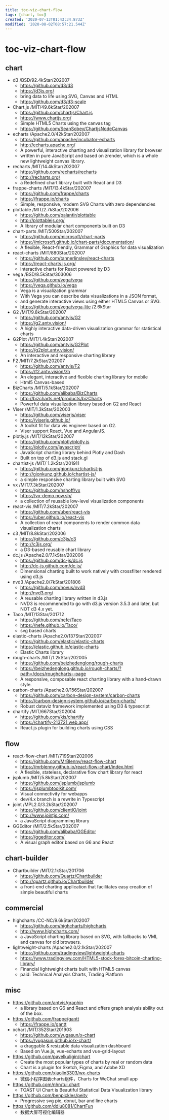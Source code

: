 ```yaml
---
title: toc-viz-chart-flow
tags: [chart, toc]
created: '2020-07-13T01:43:34.873Z'
modified: '2020-08-02T08:57:21.544Z'
---
```


# toc-viz-chart-flow

## chart

- d3 /BSD/92.4kStar/202007
  - https://github.com/d3/d3
  - https://d3js.org/
  - bring data to life using SVG, Canvas and HTML
  - https://github.com/d3/d3-scale
- Chart.js /MIT/49.6kStar/202007
  - https://github.com/chartjs/Chart.js
  - https://www.chartjs.org/
  - Simple HTML5 Charts using the canvas tag
  - https://github.com/SeanSobey/ChartjsNodeCanvas
- echarts /Apache2.0/42kStar/202007
  - https://github.com/apache/incubator-echarts
  - http://echarts.apache.org/
  - A powerful, interactive charting and visualization library for browser
  - written in pure JavaScript and based on zrender, which is a whole new lightweight canvas library.
- recharts /MIT/14.4kStar/202007
  - https://github.com/recharts/recharts
  - http://recharts.org/
  - a Redefined chart library built with React and D3
- frappe-charts /MIT/13.4kStar/202007
  - https://github.com/frappe/charts
  - https://frappe.io/charts
  - Simple, responsive, modern SVG Charts with zero dependencies
- plottable /MIT/2.7kStar/202006
  - https://github.com/palantir/plottable
  - http://plottablejs.org/
  - A library of modular chart components built on D3
- chart-parts /MIT/500Star/202007
  - https://github.com/microsoft/chart-parts
  - https://microsoft.github.io/chart-parts/documentation/
  - A flexible, React-friendly, Grammar of Graphics for data visualization
- react-charts /MIT/880Star/202007
  - https://github.com/tannerlinsley/react-charts
  - https://react-charts.js.org/
  - interactive charts for React powered by D3
- vega /BSD/8.5kStar/303006
  - https://github.com/vega/vega
  - https://vega.github.io/vega
  - Vega is a visualization grammar
  - With Vega you can describe data visualizations in a JSON format, 
  - and generate interactive views using either HTML5 Canvas or SVG.
  - https://github.com/vega/vega-lite /2.6kStar
- G2 /MIT/9.8kStar/202007
  - https://github.com/antvis/G2
  - https://g2.antv.vision/
  - A highly interactive data-driven visualization grammar for statistical charts
- G2Plot /MIT/1.4kStar/202007
  - https://github.com/antvis/G2Plot
  - https://g2plot.antv.vision/
  - An interactive and responsive charting library
- F2 /MIT/7.2kStar/202007
  - https://github.com/antvis/F2
  - https://f2.antv.vision/zh
  - An elegant, interactive and flexible charting library for mobile
  - Html5 Canvas-based
- BizCharts /MIT/5.1kStar/202007
  - https://github.com/alibaba/BizCharts
  - http://bizcharts.net/products/bizCharts
  - Powerful data visualization library based on G2 and React
- Viser /MIT/1.3kStar/202003
  - https://github.com/viserjs/viser
  - https://viserjs.github.io/
  - A toolkit fit for data vis engineer based on G2. 
  - Viser support React, Vue and AngularJS.
- plotly.js /MIT/12kStar/202007
  - https://github.com/plotly/plotly.js
  - https://plotly.com/javascript/
  - JavaScript charting library behind Plotly and Dash
  - Built on top of d3.js and stack.gl
- chartist-js /MIT/`1.2kStar/201911
  - https://github.com/gionkunz/chartist-js
  - http://gionkunz.github.io/chartist-js/
  - a simple responsive charting library built with SVG
- vx /MIT/7.3kStar/202007
  - https://github.com/hshoff/vx
  - https://vx-demo.now.sh/
  - a collection of reusable low-level visualization components
- react-vis /MIT/7.2kStar/202007
  - https://github.com/uber/react-vis
  - https://uber.github.io/react-vis
  - A collection of react components to render common data visualization charts
- c3 /MIT/8.8kStar/202006
  - https://github.com/c3js/c3
  - http://c3js.org/
  - a D3-based reusable chart library
- dc.js /Apache2.0/7.1kStar/202006
  - https://github.com/dc-js/dc.js
  - http://dc-js.github.com/dc.js/
  - Dimensional charting built to work natively with crossfilter rendered using d3.js
- nvd3 /Apache2.0/7kStar/201806
  - https://github.com/novus/nvd3
  - http://nvd3.org/
  - A reusable charting library written in d3.js
  - NVD3 is recommended to go with d3.js version 3.5.3 and later, but NOT d3 4.x yet.
- Taco /MIT/13Star/201712
  - https://github.com/nefe/Taco
  - https://nefe.github.io/Taco/
  - svg based charts
- elastic-charts /Apache2.0/137Star/202007
  - https://github.com/elastic/elastic-charts
  - https://elastic.github.io/elastic-charts
  - Elastic Charts library
- rough-charts /MIT/1.2kStar/202005
  - https://github.com/beizhedenglong/rough-charts
  - https://beizhedenglong.github.io/rough-charts/?path=/docs/roughcharts--page
  - A responsive, composable react charting library with a hand-drawn style.
- carbon-charts /Apache2.0/156Star/202007
  - https://github.com/carbon-design-system/carbon-charts
  - https://carbon-design-system.github.io/carbon-charts/
  - Robust dataviz framework implemented using D3 & typescript
- chartify /MIT/667Star/202004
  - https://github.com/kis/chartify
  - https://chartify-213721.web.app/
  - React.js plugin for building charts using CSS

## flow

- react-flow-chart /MIT/719Star/202006
  - https://github.com/MrBlenny/react-flow-chart
  - https://mrblenny.github.io/react-flow-chart/index.html
  - A flexible, stateless, declarative flow chart library for react
- jsplumb /MIT/5.8kStar/202007
  - https://github.com/jsplumb/jsplumb
  - https://jsplumbtoolkit.com/
  - Visual connectivity for webapps
  - dev/4.x branch is a rewrite in Typescript
- joint /MPL2.0/3.2kStar/202007
  - https://github.com/clientIO/joint
  - http://www.jointjs.com/
  - a JavaScript diagramming library
- GGEditor /MIT/2.5kStar/202007
  - https://github.com/alibaba/GGEditor
  - https://ggeditor.com/
  - A visual graph editor based on G6 and React

## chart-builder

- Chartbuilder /MIT/2.1kStar/201706
  - https://github.com/Quartz/Chartbuilder
  - http://quartz.github.io/Chartbuilder
  - a front-end charting application that facilitates easy creation of simple beautiful charts

## commercial

- highcharts /CC-NC/9.6kStar/202007
  - https://github.com/highcharts/highcharts
  - http://www.highcharts.com/
  - a JavaScript charting library based on SVG, with fallbacks to VML and canvas for old browsers.
- lightweight-charts /Apache2.0/2.1kStar/202007
  - https://github.com/tradingview/lightweight-charts
  - https://www.tradingview.com/HTML5-stock-forex-bitcoin-charting-library/
  - Financial lightweight charts built with HTML5 canvas
  - paid: Technical Analysis Charts, Trading Platform

## misc

- https://github.com/antvis/graphin
  - a library based on G6 and React and offers graph analysis ability out of the box. 
- https://github.com/frappe/gantt
  - https://frappe.io/gantt
- xchart /MIT/352Star/201903
  - https://github.com/yugasun/x-chart
  - https://yugasun.github.io/x-chart/
  - a draggable & resizable data visualization dashboard
  - Based on Vue.js, vue-echarts and vue-grid-layout
- https://github.com/pavelkuligin/chart
  - Create the most popular types of charts by real or random data
  - Chart is a plugin for Sketch, Figma, and Adobe XD
- https://github.com/xiaolin3303/wx-charts
  - 微信小程序图表charts组件，Charts for WeChat small app
- https://github.com/nhn/tui.chart
  - TOAST UI Chart is Beautiful Statistical Data Visualization library
- https://github.com/benpickles/peity
  - Progressive svg pie, donut, bar and line charts
- https://github.com/ddiu8081/ChartFun
  - 数据大屏可视化编辑器
